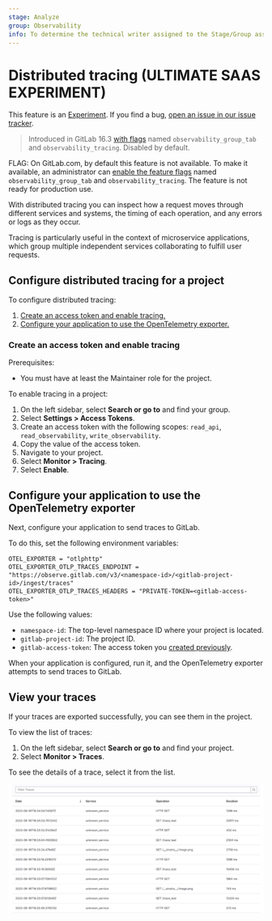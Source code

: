 ```yaml
---
stage: Analyze
group: Observability
info: To determine the technical writer assigned to the Stage/Group associated with this page, see https://about.gitlab.com/handbook/product/ux/technical-writing/#assignments
---
```


# Distributed tracing **(ULTIMATE SAAS EXPERIMENT)**

This feature is an [Experiment](../policy/experiment-beta-support.md). If you find a bug,
[open an issue in our issue tracker](https://gitlab.com/gitlab-org/opstrace/opstrace/-/issues/).

> Introduced in GitLab 16.3 [with flags](../administration/feature_flags.md) named `observability_group_tab` and `observability_tracing`. Disabled by default.

FLAG:
On GitLab.com, by default this feature is not available. To make it available,
an administrator can [enable the feature flags](../administration/feature_flags.md) named `observability_group_tab` and `observability_tracing`.
The feature is not ready for production use.

With distributed tracing you can inspect how a request moves through different services and systems,
the timing of each operation, and any errors or logs as they occur.

Tracing is particularly useful in the context of microservice applications, which group multiple independent services collaborating to fulfill user requests.

## Configure distributed tracing for a project

To configure distributed tracing:

1. [Create an access token and enable tracing.](#create-an-access-token-and-enable-tracing)
1. [Configure your application to use the OpenTelemetry exporter.](#configure-your-application-to-use-the-opentelemetry-exporter)

### Create an access token and enable tracing

Prerequisites:

- You must have at least the Maintainer role for the project.

To enable tracing in a project:

1. On the left sidebar, select **Search or go to** and find your group.
1. Select **Settings > Access Tokens**.
1. Create an access token with the following scopes: `read_api`, `read_observability`, `write_observability`.
1. Copy the value of the access token.
1. Navigate to your project.
1. Select **Monitor > Tracing**.
1. Select **Enable**.

## Configure your application to use the OpenTelemetry exporter

Next, configure your application to send traces to GitLab.

To do this, set the following environment variables:

```shell
OTEL_EXPORTER = "otlphttp"
OTEL_EXPORTER_OTLP_TRACES_ENDPOINT = "https://observe.gitlab.com/v3/<namespace-id>/<gitlab-project-id>/ingest/traces"
OTEL_EXPORTER_OTLP_TRACES_HEADERS = "PRIVATE-TOKEN=<gitlab-access-token>"
```

Use the following values:

- `namespace-id`: The top-level namespace ID where your project is located.
- `gitlab-project-id`: The project ID.
- `gitlab-access-token`: The access token you [created previously](#create-an-access-token-and-enable-tracing).

When your application is configured, run it, and the OpenTelemetry exporter attempts to send
traces to GitLab.

## View your traces

If your traces are exported successfully, you can see them in the project.

To view the list of traces:

1. On the left sidebar, select **Search or go to** and find your project.
1. Select **Monitor > Traces**.

To see the details of a trace, select it from the list.

![list of traces](img/tracing_list_v16_3.png)
